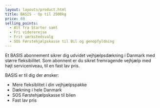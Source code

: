 ```yaml
---
layout: layouts/product.html
title: BASIS - Op til 2500kg
price: 69
selling_points:
  - Alt fra Starter samt
  - Fri vidererejse
  - Frit værkstedsvalg
  - SOS Førstehjælpskasse til Bil og genopfyldning
---
```


Et BASIS abonnement sikrer dig udvidet vejhjælpsdækning i Danmark med større fleksibilitet. Som abonnent er du sikret fremragende vejhjælp med højt serviceniveau, til en fast lav pris.

BASIS er til dig der ønsker:
- Mere fleksiblitet i din vejhjælpspakke
- Dækning i hele Danmark
- SOS Førstehjælpskasse til bilen
- Fast lav pris